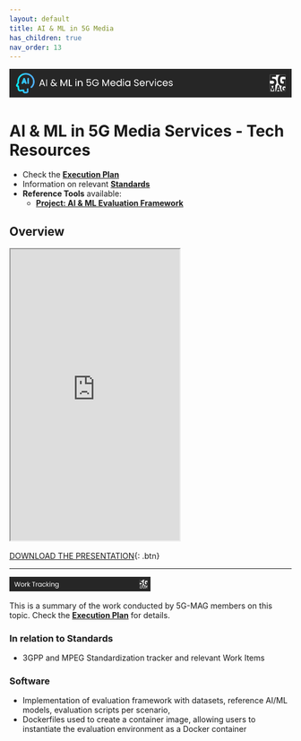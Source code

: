 ```yaml
---
layout: default
title: AI & ML in 5G Media 
has_children: true
nav_order: 13
---
```


<img src="../assets/images/Banner_AIML.png" /> 

# AI & ML in 5G Media Services - Tech Resources

* Check the [**Execution Plan**](https://github.com/orgs/5G-MAG/projects/44/views/16)
* Information on relevant [**Standards**](https://5g-mag.github.io/Standards/pages/aiml.html)
* **Reference Tools** available:
   * [**Project: AI & ML Evaluation Framework**](https://5g-mag.github.io/Getting-Started/pages/ai-ml-evaluation-framework/)

## Overview
<iframe width="60%" height="520" src="https://drive.google.com/file/d/11wkc2c83pMcLWkR0uPhC4immTkAx25ij/preview"></iframe>

[DOWNLOAD THE PRESENTATION](https://drive.google.com/file/d/11wkc2c83pMcLWkR0uPhC4immTkAx25ij/preview){: .btn}

---

<img src="../assets/images/Banner_WorkTracking.png" width="50%" /> 

This is a summary of the work conducted by 5G-MAG members on this topic. Check the [**Execution Plan**](https://github.com/orgs/5G-MAG/projects/44/views/16) for details.

### In relation to Standards
* 3GPP and MPEG Standardization tracker and relevant Work Items

### Software
* Implementation of evaluation framework with datasets, reference AI/ML models, evaluation scripts per scenario,
* Dockerfiles used to create a container image, allowing users to instantiate the evaluation environment as a Docker container
